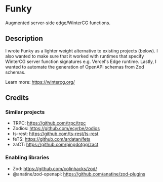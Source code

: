 # Funky

Augmented server-side edge/WinterCG functions.

## Description

I wrote Funky as a lighter weight alternative to existing projects (below). I also wanted to make sure that it worked with runtimes that specify WinterCG server function signatures e.g. Vercel's Edge runtime. Lastly, I wanted to automate the generation of OpenAPI schemas from Zod schemas.

Learn more: https://wintercg.org/

## Credits

### Similar projects

- TRPC: https://github.com/trpc/trpc
- Zodios: https://github.com/ecyrbe/zodios
- ts-rest: https://github.com/ts-rest/ts-rest
- feTS: https://github.com/ardatan/fets
- zaCT: https://github.com/pingdotgg/zact

### Enabling libraries

- Zod: https://github.com/colinhacks/zod/
- @anatine/zod-openapi: https://github.com/anatine/zod-plugins
